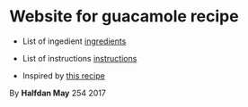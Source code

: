 # Website for guacamole recipe

* List of ingedient [ingredients](ingredients)

* List of instructions [instructions](instructions)
* Inspired by [this recipe](http://allrecipes.com/recipe/14231/guacamole/)

By **Halfdan May** 254 2017
